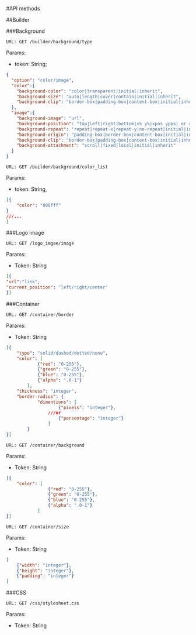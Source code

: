 #API methods

##Builder

###Background
```
URL: GET /builder/background/type
```
Params:
- token: String;
```json
{
  "option": "color/image",
  "color":{
    "background-color": "color|transparent|initial|inherit",
    "background-size": "auto|length|cover|contain|initial|inherit",
    "background-clip": "border-box|padding-box|content-box|initial|inherit"
  },
  "image":{ 
    "background-image": "url",
    "background-position": "top|left|right|bottom|x% y%|xpos ypos| or compared",
    "background-repeat": "repeat|repeat-x|repeat-y|no-repeat|initial|inherit",
    "background-origin": "padding-box|border-box|content-box|initial|inherit",
    "background-clip": "border-box|padding-box|content-box|initial|inherit",
    "background-attachment": "scroll|fixed|local|initial|inherit"
  }
}
```
```
URL: GET /builder/background/color_list
```
Params:
- token: String,
```json
[{
	"color": "000fff"
}
///...
]
```
###Logo image

```
URL: GET /logo_imgae/image
```
Params:
- Token: String

```json
[{
"url":"link",
"current_position": "left/right/center"
}]
```
###Container

```
URL: GET /container/border
```

Params:
- Token: String

```json
[{
    "type": "solid/dashed/dotted/none",
    "color": [
            {"red": "0-255"},
            {"green": "0-255"},
            {"blue": "0-255"},
            {"alpha": ".0-1"}
        ],
    "thickness": "integer",
    "border-radius": {
            "dimentions": [
                    {"pixels": "integer"},
                ///or
                    {"persentage": "integer"}
                ]
        }
}]
```

```
URL: GET /container/background
```

Params:
- Token: String

```json
[{
    "color": [
                {"red": "0-255"},
                {"green": "0-255"},
                {"blue": "0-255"},
                {"alpha": ".0-1"}
            ]
}]
```

```
URL: GET /container/size
```

Params:
- Token: String

```json
[
    {"width": "integer"},
    {"height": "integer"},
    {"padding": "integer"}
]
```
###CSS

```
URL: GET /css/stylesheet.css
```

Params:
- Token: String
